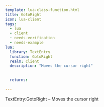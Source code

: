 ```yaml
---
template: lua-class-function.html
title: GotoRight
icon: lua-client
tags:
  - lua
  - client
  - needs-verification
  - needs-example
lua:
  library: TextEntry
  function: GotoRight
  realm: client
  description: "Moves the cursor right"
  
  
  returns:
    
---
```


<div class="lua__search__keywords">
TextEntry:GotoRight &#x2013; Moves the cursor right
</div>
